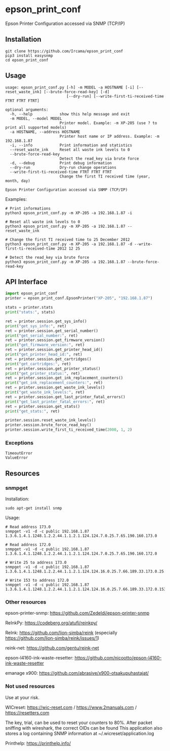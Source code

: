 # epson_print_conf
Epson Printer Configuration accessed via SNMP (TCP/IP)

## Installation

```
git clone https://github.com/Ircama/epson_print_conf
pip3 install easysnmp
cd epson_print_conf
```

## Usage

```
usage: epson_print_conf.py [-h] -m MODEL -a HOSTNAME [-i] [--reset_waste_ink] [--brute-force-read-key] [-d]
                           [--dry-run] [--write-first-ti-received-time FTRT FTRT FTRT]

optional arguments:
  -h, --help            show this help message and exit
  -m MODEL, --model MODEL
                        Printer model. Example: -m XP-205 (use ? to print all supported models)
  -a HOSTNAME, --address HOSTNAME
                        Printer host name or IP address. Example: -m 192.168.1.87
  -i, --info            Print information and statistics
  --reset_waste_ink     Reset all waste ink levels to 0
  --brute-force-read-key
                        Detect the read_key via brute force
  -d, --debug           Print debug information
  --dry-run             Dry-run change operations
  --write-first-ti-received-time FTRT FTRT FTRT
                        Change the first TI received time (year, month, day)

Epson Printer Configuration accessed via SNMP (TCP/IP)
```

Examples:

```
# Print informations
python3 epson_print_conf.py -m XP-205 -a 192.168.1.87 -i

# Reset all waste ink levels to 0
python3 epson_print_conf.py -m XP-205 -a 192.168.1.87 --reset_waste_ink

# Change the first TI received time to 25 December 2012
python3 epson_print_conf.py -m XP-205 -a 192.168.1.87 -d --write-first-ti-received-time 2012 12 25

# Detect the read_key via brute force
python3 epson_print_conf.py -m XP-205 -a 192.168.1.87 --brute-force-read-key
```

## API Interface

```python
import epson_print_conf
printer = epson_print_conf.EpsonPrinter("XP-205", "192.168.1.87")

stats = printer.stats
print("stats:", stats)

ret = printer.session.get_sys_info()
print("get_sys_info:", ret)
ret = printer.session.get_serial_number()
print("get_serial_number:", ret)
ret = printer.session.get_firmware_version()
print("get_firmware_version:", ret)
ret = printer.session.get_printer_head_id()
print("get_printer_head_id:", ret)
ret = printer.session.get_cartridges()
print("get_cartridges:", ret)
ret = printer.session.get_printer_status()
print("get_printer_status:", ret)
ret = printer.session.get_ink_replacement_counters()
print("get_ink_replacement_counters:", ret)
ret = printer.session.get_waste_ink_levels()
print("get_waste_ink_levels:", ret)
ret = printer.session.get_last_printer_fatal_errors()
print("get_last_printer_fatal_errors:", ret)
ret = printer.session.get_stats()
print("get_stats:", ret)

printer.session.reset_waste_ink_levels()
printer.session.brute_force_read_key()
printer.session.write_first_ti_received_time(2000, 1, 2)
```

### Exceptions

```
TimeoutError
ValueError
```

## Resources

### snmpget

Installation:

```
sudo apt-get install snmp
```

Usage:

```
# Read address 173.0
snmpget -v1 -d -c public 192.168.1.87 1.3.6.1.4.1.1248.1.2.2.44.1.1.2.1.124.124.7.0.25.7.65.190.160.173.0

# Read address 172.0
snmpget -v1 -d -c public 192.168.1.87 1.3.6.1.4.1.1248.1.2.2.44.1.1.2.1.124.124.7.0.25.7.65.190.160.172.0

# Write 25 to address 173.0
snmpget -v1 -d -c public 192.168.1.87 1.3.6.1.4.1.1248.1.2.2.44.1.1.2.1.124.124.16.0.25.7.66.189.33.173.0.25.88.98.108.98.117.112.99.106

# Write 153 to address 172.0
snmpget -v1 -d -c public 192.168.1.87 1.3.6.1.4.1.1248.1.2.2.44.1.1.2.1.124.124.16.0.25.7.66.189.33.172.0.153.88.98.108.98.117.112.99.106
```

### Other resources

epson-printer-snmp: https://github.com/Zedeldi/epson-printer-snmp

ReInkPy: https://codeberg.org/atufi/reinkpy/

ReInk: https://github.com/lion-simba/reink (especially https://github.com/lion-simba/reink/issues/1)

reink-net: https://github.com/gentu/reink-net

epson-l4160-ink-waste-resetter: https://github.com/nicootto/epson-l4160-ink-waste-resetter

emanage x900: https://github.com/abrasive/x900-otsakupuhastajat/

### Not used resources

Use at your risk.

WICreset: https://wic-reset.com / https://www.2manuals.com / https://resetters.com

The key, trial, can be used to reset your counters to 80%. After packet sniffing with wireshark, the correct OIDs can be found
This application also stores a log containing SNMP information at ~/.wicreset/application.log

Printhelp: https://printhelp.info/
